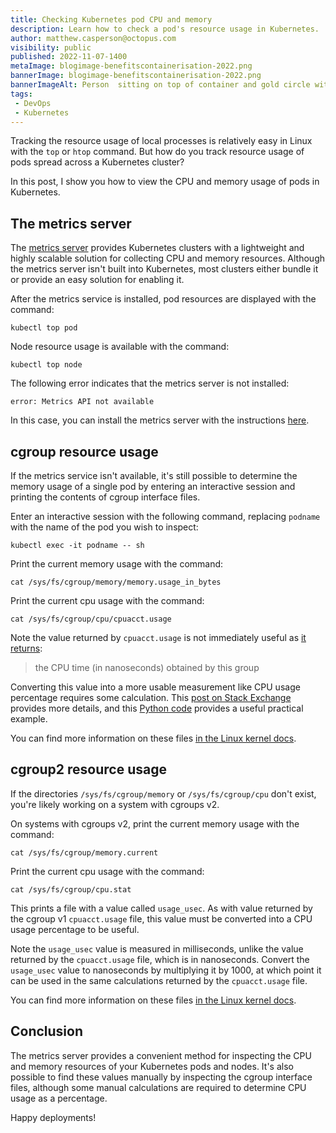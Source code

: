 ```yaml
---
title: Checking Kubernetes pod CPU and memory
description: Learn how to check a pod's resource usage in Kubernetes.
author: matthew.casperson@octopus.com
visibility: public
published: 2022-11-07-1400
metaImage: blogimage-benefitscontainerisation-2022.png
bannerImage: blogimage-benefitscontainerisation-2022.png
bannerImageAlt: Person  sitting on top of container and gold circle with 3 stars, looking at open laptop.
tags:
 - DevOps
 - Kubernetes
---
```


Tracking the resource usage of local processes is relatively easy in Linux with the `top` or `htop` command. But how do you track resource usage of pods spread across a Kubernetes cluster?

In this post, I show you how to view the CPU and memory usage of pods in Kubernetes.

## The metrics server

The [metrics server](https://github.com/kubernetes-sigs/metrics-server) provides Kubernetes clusters with a lightweight and highly scalable solution for collecting CPU and memory resources. Although the metrics server isn't built into Kubernetes, most clusters either bundle it or provide an easy solution for enabling it.

After the metrics service is installed, pod resources are displayed with the command:

```
kubectl top pod
```

Node resource usage is available with the command:

```
kubectl top node
```

The following error indicates that the metrics server is not installed:

```
error: Metrics API not available
```

In this case, you can install the metrics server with the instructions [here](https://github.com/kubernetes-sigs/metrics-server).

## cgroup resource usage

If the metrics service isn't available, it's still possible to determine the memory usage of a single pod by entering an interactive session and printing the contents of cgroup interface files.

Enter an interactive session with the following command, replacing `podname` with the name of the pod you wish to inspect:

```
kubectl exec -it podname -- sh
```

Print the current memory usage with the command:

```
cat /sys/fs/cgroup/memory/memory.usage_in_bytes
```

Print the current cpu usage with the command:

```
cat /sys/fs/cgroup/cpu/cpuacct.usage
```

Note the value returned by `cpuacct.usage` is not immediately useful as [it returns](https://www.kernel.org/doc/Documentation/cgroup-v1/cpuacct.txt):

> the CPU time (in nanoseconds) obtained by this group

Converting this value into a more usable measurement like CPU usage percentage requires some calculation. This [post on Stack Exchange](https://unix.stackexchange.com/a/451005) provides more details, and this [Python code](https://github.com/ray-project/ray/blob/4acbf3645338cf0cda383c3c633b90e3554451fa/dashboard/k8s_utils.py) provides a useful practical example.

You can find more information on these files [in the Linux kernel docs](https://www.kernel.org/doc/Documentation/cgroup-v1/00-INDEX).

## cgroup2 resource usage

If the directories `/sys/fs/cgroup/memory` or `/sys/fs/cgroup/cpu` don't exist, you're likely working on a system with cgroups v2.

On systems with cgroups v2, print the current memory usage with the command:

```
cat /sys/fs/cgroup/memory.current
```

Print the current cpu usage with the command:

```
cat /sys/fs/cgroup/cpu.stat
```

This prints a file with a value called `usage_usec`. As with value returned by the cgroup v1 `cpuacct.usage` file, this value must be converted into a CPU usage percentage to be useful. 

Note the `usage_usec` value is measured in milliseconds, unlike the value returned by the `cpuacct.usage` file, which is in nanoseconds. Convert the `usage_usec` value to nanoseconds by multiplying it by 1000, at which point it can be used in the same calculations returned by the `cpuacct.usage` file.

You can find more information on these files [in the Linux kernel docs](https://www.kernel.org/doc/Documentation/cgroup-v2.txt).

## Conclusion

The metrics server provides a convenient method for inspecting the CPU and memory resources of your Kubernetes pods and nodes. It's also possible to find these values manually by inspecting the cgroup interface files, although some manual calculations are required to determine CPU usage as a percentage.

Happy deployments!